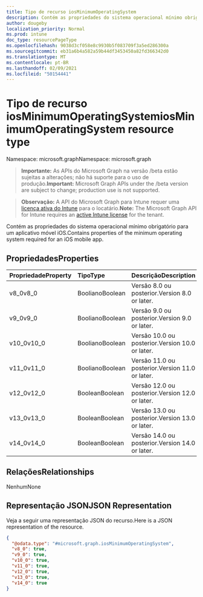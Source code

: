 ```yaml
---
title: Tipo de recurso iosMinimumOperatingSystem
description: Contém as propriedades do sistema operacional mínimo obrigatório para um aplicativo móvel iOS.
author: dougeby
localization_priority: Normal
ms.prod: intune
doc_type: resourcePageType
ms.openlocfilehash: 9038d3cf058e8c9930b5f083709f3a5ed286300a
ms.sourcegitcommit: eb31a6b4a582a59b44df3453450a82fd366342d0
ms.translationtype: MT
ms.contentlocale: pt-BR
ms.lasthandoff: 02/09/2021
ms.locfileid: "50154441"
---
```

# <a name="iosminimumoperatingsystem-resource-type"></a><span data-ttu-id="56f53-103">Tipo de recurso iosMinimumOperatingSystem</span><span class="sxs-lookup"><span data-stu-id="56f53-103">iosMinimumOperatingSystem resource type</span></span>

<span data-ttu-id="56f53-104">Namespace: microsoft.graph</span><span class="sxs-lookup"><span data-stu-id="56f53-104">Namespace: microsoft.graph</span></span>

> <span data-ttu-id="56f53-105">**Importante:** As APIs do Microsoft Graph na versão /beta estão sujeitas a alterações; não há suporte para o uso de produção.</span><span class="sxs-lookup"><span data-stu-id="56f53-105">**Important:** Microsoft Graph APIs under the /beta version are subject to change; production use is not supported.</span></span>

> <span data-ttu-id="56f53-106">**Observação:** A API do Microsoft Graph para Intune requer uma [licença ativa do Intune](https://go.microsoft.com/fwlink/?linkid=839381) para o locatário.</span><span class="sxs-lookup"><span data-stu-id="56f53-106">**Note:** The Microsoft Graph API for Intune requires an [active Intune license](https://go.microsoft.com/fwlink/?linkid=839381) for the tenant.</span></span>

<span data-ttu-id="56f53-107">Contém as propriedades do sistema operacional mínimo obrigatório para um aplicativo móvel iOS.</span><span class="sxs-lookup"><span data-stu-id="56f53-107">Contains properties of the minimum operating system required for an iOS mobile app.</span></span>

## <a name="properties"></a><span data-ttu-id="56f53-108">Propriedades</span><span class="sxs-lookup"><span data-stu-id="56f53-108">Properties</span></span>
|<span data-ttu-id="56f53-109">Propriedade</span><span class="sxs-lookup"><span data-stu-id="56f53-109">Property</span></span>|<span data-ttu-id="56f53-110">Tipo</span><span class="sxs-lookup"><span data-stu-id="56f53-110">Type</span></span>|<span data-ttu-id="56f53-111">Descrição</span><span class="sxs-lookup"><span data-stu-id="56f53-111">Description</span></span>|
|:---|:---|:---|
|<span data-ttu-id="56f53-112">v8_0</span><span class="sxs-lookup"><span data-stu-id="56f53-112">v8_0</span></span>|<span data-ttu-id="56f53-113">Booliano</span><span class="sxs-lookup"><span data-stu-id="56f53-113">Boolean</span></span>|<span data-ttu-id="56f53-114">Versão 8.0 ou posterior.</span><span class="sxs-lookup"><span data-stu-id="56f53-114">Version 8.0 or later.</span></span>|
|<span data-ttu-id="56f53-115">v9_0</span><span class="sxs-lookup"><span data-stu-id="56f53-115">v9_0</span></span>|<span data-ttu-id="56f53-116">Booliano</span><span class="sxs-lookup"><span data-stu-id="56f53-116">Boolean</span></span>|<span data-ttu-id="56f53-117">Versão 9.0 ou posterior.</span><span class="sxs-lookup"><span data-stu-id="56f53-117">Version 9.0 or later.</span></span>|
|<span data-ttu-id="56f53-118">v10_0</span><span class="sxs-lookup"><span data-stu-id="56f53-118">v10_0</span></span>|<span data-ttu-id="56f53-119">Booliano</span><span class="sxs-lookup"><span data-stu-id="56f53-119">Boolean</span></span>|<span data-ttu-id="56f53-120">Versão 10.0 ou posterior.</span><span class="sxs-lookup"><span data-stu-id="56f53-120">Version 10.0 or later.</span></span>|
|<span data-ttu-id="56f53-121">v11_0</span><span class="sxs-lookup"><span data-stu-id="56f53-121">v11_0</span></span>|<span data-ttu-id="56f53-122">Booliano</span><span class="sxs-lookup"><span data-stu-id="56f53-122">Boolean</span></span>|<span data-ttu-id="56f53-123">Versão 11.0 ou posterior.</span><span class="sxs-lookup"><span data-stu-id="56f53-123">Version 11.0 or later.</span></span>|
|<span data-ttu-id="56f53-124">v12_0</span><span class="sxs-lookup"><span data-stu-id="56f53-124">v12_0</span></span>|<span data-ttu-id="56f53-125">Boolean</span><span class="sxs-lookup"><span data-stu-id="56f53-125">Boolean</span></span>|<span data-ttu-id="56f53-126">Versão 12.0 ou posterior.</span><span class="sxs-lookup"><span data-stu-id="56f53-126">Version 12.0 or later.</span></span>|
|<span data-ttu-id="56f53-127">v13_0</span><span class="sxs-lookup"><span data-stu-id="56f53-127">v13_0</span></span>|<span data-ttu-id="56f53-128">Boolean</span><span class="sxs-lookup"><span data-stu-id="56f53-128">Boolean</span></span>|<span data-ttu-id="56f53-129">Versão 13.0 ou posterior.</span><span class="sxs-lookup"><span data-stu-id="56f53-129">Version 13.0 or later.</span></span>|
|<span data-ttu-id="56f53-130">v14_0</span><span class="sxs-lookup"><span data-stu-id="56f53-130">v14_0</span></span>|<span data-ttu-id="56f53-131">Boolean</span><span class="sxs-lookup"><span data-stu-id="56f53-131">Boolean</span></span>|<span data-ttu-id="56f53-132">Versão 14.0 ou posterior.</span><span class="sxs-lookup"><span data-stu-id="56f53-132">Version 14.0 or later.</span></span>|

## <a name="relationships"></a><span data-ttu-id="56f53-133">Relações</span><span class="sxs-lookup"><span data-stu-id="56f53-133">Relationships</span></span>
<span data-ttu-id="56f53-134">Nenhum</span><span class="sxs-lookup"><span data-stu-id="56f53-134">None</span></span>

## <a name="json-representation"></a><span data-ttu-id="56f53-135">Representação JSON</span><span class="sxs-lookup"><span data-stu-id="56f53-135">JSON Representation</span></span>
<span data-ttu-id="56f53-136">Veja a seguir uma representação JSON do recurso.</span><span class="sxs-lookup"><span data-stu-id="56f53-136">Here is a JSON representation of the resource.</span></span>
<!-- {
  "blockType": "resource",
  "@odata.type": "microsoft.graph.iosMinimumOperatingSystem"
}
-->
``` json
{
  "@odata.type": "#microsoft.graph.iosMinimumOperatingSystem",
  "v8_0": true,
  "v9_0": true,
  "v10_0": true,
  "v11_0": true,
  "v12_0": true,
  "v13_0": true,
  "v14_0": true
}
```





